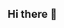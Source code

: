 ## Hi there 👋

<!--
**tareq-x/tareq-x** is a ✨ _special_ ✨ repository because its `README.md` (this file) appears on your GitHub profile.

Here are some ideas to get you started:

- 🔭 I’m currently working on a mini data management system for school
- 🌱 I’m currently learning DS
- 👯 I’m looking to collaborate on any DS-related projects
- 🤔 I’m looking for help with tips and tricks
- 💬 Ask me about ...
- 📫 How to reach me: tarequlislam961@gmail.com
- ⚡ Fun fact: I feel like I know nothing
-->
